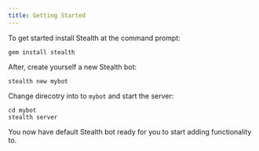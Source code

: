 ```yaml
---
title: Getting Started
---
```


To get started install Stealth at the command prompt:

  ```
  gem install stealth
  ```

After, create yourself a new Stealth bot:

  ```
  stealth new mybot
  ```

Change direcotry into to `mybot` and start the server:

  ```
  cd mybot
  stealth server
  ```

You now have default Stealth bot ready for you to start adding functionality to.
